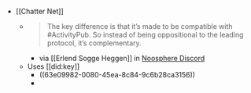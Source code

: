 - [[Chatter Net]]
	- > The key difference is that it’s made to be compatible with #ActivityPub. So instead of being oppositional to the leading protocol, it’s complementary.
		- via [[Erlend Sogge Heggen]] in [Noosphere Discord](https://discord.com/channels/1003419732516552724/1006037244815089715/1071688427449368677)
	- Uses [[did:key]]
		- ((63e09982-0080-45ea-8c84-9c6b28ca3156))
		-